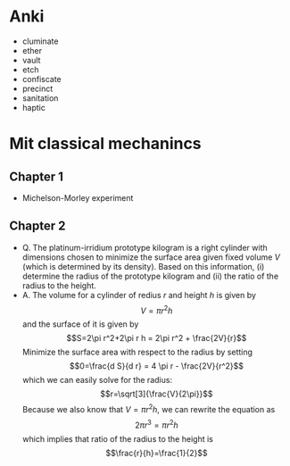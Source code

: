 # Anki
- cluminate
- ether
- vault
- etch
- confiscate
- precinct
- sanitation
- haptic

# Mit classical mechanincs
## Chapter 1
- Michelson-Morley experiment
## Chapter 2
- Q. The platinum-irridium prototype kilogram is a right cylinder with dimensions chosen to minimize the surface area given fixed volume $V$ (which is determined by its density). Based on this information, (i) determine the radius of the prototype kilogram and (ii) the ratio of the radius to the height.
- A. The volume for a cylinder of redius $r$ and height $h$ is given by
  $$V=\pi r^2 h$$
  and the surface of it is given by
  $$S=2\pi r^2+2\pi r h = 2\pi r^2 + \frac{2V}{r}$$
  Minimize the surface area with respect to the radius by setting
  $$0=\frac{d S}{d r} = 4 \pi r - \frac{2V}{r^2}$$
  which we can easily solve for the radius:
  $$r=\sqrt[3]{\frac{V}{2\pi}}$$
  Because we also know that $V=\pi r^2 h$, we can rewrite the equation as
  $$2\pi r^3 = \pi r^2 h$$
  which implies that ratio of the radius to the height is 
  $$\frac{r}{h}=\frac{1}{2}$$

